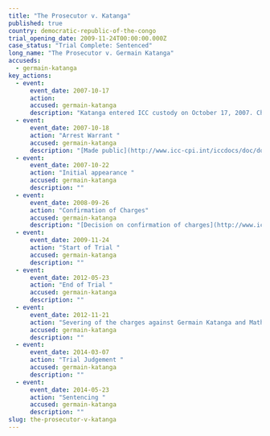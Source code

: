 ```yaml
---
title: "The Prosecutor v. Katanga"
published: true
country: democratic-republic-of-the-congo
trial_opening_date: 2009-11-24T00:00:00.000Z
case_status: "Trial Complete: Sentenced"
long_name: "The Prosecutor v. Germain Katanga"
accuseds:
  - germain-katanga
key_actions:
  - event:
      event_date: 2007-10-17
      action:
      accused: germain-katanga
      description: "Katanga entered ICC custody on October 17, 2007. Charges were confirmed against him on September 26, 2008. He was sentenced, on May 23, 2014, to 12 years in prison from which his time in custody was deducted."
  - event:
      event_date: 2007-10-18
      action: "Arrest Warrant "
      accused: germain-katanga
      description: "[Made public](http://www.icc-cpi.int/iccdocs/doc/doc349648.PDF)"
  - event:
      event_date: 2007-10-22
      action: "Initial appearance "
      accused: germain-katanga
      description: ""
  - event:
      event_date: 2008-09-26
      action: "Confirmation of Charges"
      accused: germain-katanga
      description: "[Decision on confirmation of charges](http://www.icc-cpi.int/iccdocs/doc/doc571253.pdf)"
  - event:
      event_date: 2009-11-24
      action: "Start of Trial "
      accused: germain-katanga
      description: ""
  - event:
      event_date: 2012-05-23
      action: "End of Trial "
      accused: germain-katanga
      description: ""
  - event:
      event_date: 2012-11-21
      action: "Severing of the charges against Germain Katanga and Mathieu Ngudjolo Chui"
      accused: germain-katanga
      description: ""
  - event:
      event_date: 2014-03-07
      action: "Trial Judgement "
      accused: germain-katanga
      description: ""
  - event:
      event_date: 2014-05-23
      action: "Sentencing "
      accused: germain-katanga
      description: ""
slug: the-prosecutor-v-katanga
---
```

